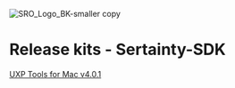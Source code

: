 ![SRO_Logo_BK-smaller copy](https://github.com/user-attachments/assets/198d770e-5990-425c-a8aa-93f3ff1d9845)

# Release kits - Sertainty-SDK

[UXP Tools for Mac v4.0.1](https://github.com/Sertainty-Co/Sertainty-SDK/releases/tag/Mac-v4.0.1)
